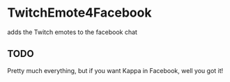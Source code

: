 TwitchEmote4Facebook
====================

adds the Twitch emotes to the facebook chat

## TODO

Pretty much everything, but if you want Kappa in Facebook, well you got it!
